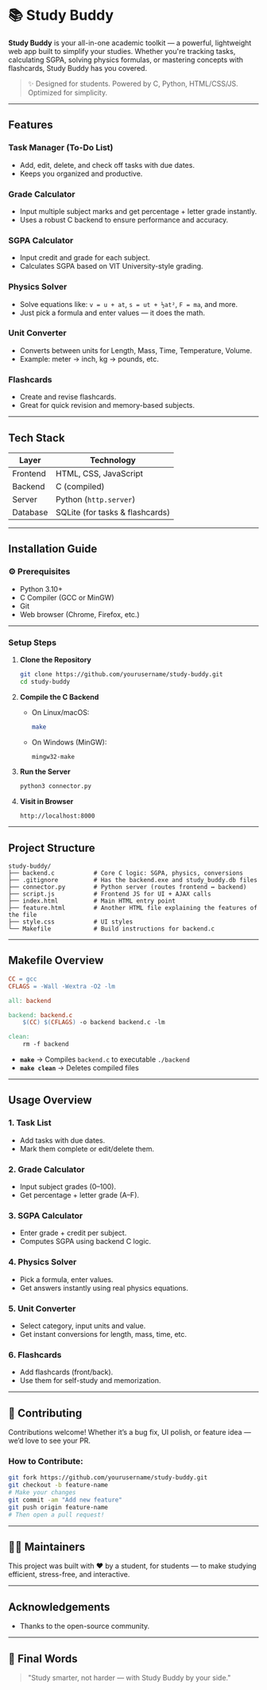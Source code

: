 # 📚 Study Buddy

**Study Buddy** is your all-in-one academic toolkit — a powerful, lightweight web app built to simplify your studies. Whether you're tracking tasks, calculating SGPA, solving physics formulas, or mastering concepts with flashcards, Study Buddy has you covered.

> ✨ Designed for students. Powered by C, Python, HTML/CSS/JS. Optimized for simplicity.

---

## Features

### Task Manager (To-Do List)

* Add, edit, delete, and check off tasks with due dates.
* Keeps you organized and productive.

### Grade Calculator

* Input multiple subject marks and get percentage + letter grade instantly.
* Uses a robust C backend to ensure performance and accuracy.

### SGPA Calculator

* Input credit and grade for each subject.
* Calculates SGPA based on VIT University-style grading.

### Physics Solver

* Solve equations like: `v = u + at`, `s = ut + ½at²`, `F = ma`, and more.
* Just pick a formula and enter values — it does the math.

### Unit Converter

* Converts between units for Length, Mass, Time, Temperature, Volume.
* Example: meter → inch, kg → pounds, etc.

### Flashcards

* Create and revise flashcards.
* Great for quick revision and memory-based subjects.

---

## Tech Stack

| Layer    | Technology                      |
| -------- | ------------------------------- |
| Frontend | HTML, CSS, JavaScript           |
| Backend  | C (compiled)                    |
| Server   | Python (`http.server`)          |
| Database | SQLite (for tasks & flashcards) |

---

## Installation Guide

### ⚙️ Prerequisites

* Python 3.10+
* C Compiler (GCC or MinGW)
* Git
* Web browser (Chrome, Firefox, etc.)

---

### Setup Steps

1. **Clone the Repository**

   ```bash
   git clone https://github.com/yourusername/study-buddy.git
   cd study-buddy
   ```

2. **Compile the C Backend**

   * On Linux/macOS:

     ```bash
     make
     ```
   * On Windows (MinGW):

     ```bash
     mingw32-make
     ```

3. **Run the Server**

   ```bash
   python3 connector.py
   ```

4. **Visit in Browser**

   ```
   http://localhost:8000
   ```

---

## Project Structure

```
study-buddy/
├── backend.c           # Core C logic: SGPA, physics, conversions
├── .gitignore          # Has the backend.exe and study_buddy.db files 
├── connector.py        # Python server (routes frontend ↔ backend)
├── script.js           # Frontend JS for UI + AJAX calls
├── index.html          # Main HTML entry point
├── feature.html        # Another HTML file explaining the features of the file
├── style.css           # UI styles
└── Makefile            # Build instructions for backend.c
```

---

## Makefile Overview

```makefile
CC = gcc
CFLAGS = -Wall -Wextra -O2 -lm

all: backend

backend: backend.c
	$(CC) $(CFLAGS) -o backend backend.c -lm

clean:
	rm -f backend
```

* **`make`** → Compiles `backend.c` to executable `./backend`
* **`make clean`** → Deletes compiled files

---

## Usage Overview

### 1. Task List

* Add tasks with due dates.
* Mark them complete or edit/delete them.

### 2. Grade Calculator

* Input subject grades (0–100).
* Get percentage + letter grade (A–F).

### 3. SGPA Calculator

* Enter grade + credit per subject.
* Computes SGPA using backend C logic.

### 4. Physics Solver

* Pick a formula, enter values.
* Get answers instantly using real physics equations.

### 5. Unit Converter

* Select category, input units and value.
* Get instant conversions for length, mass, time, etc.

### 6. Flashcards

* Add flashcards (front/back).
* Use them for self-study and memorization.

---

## 🤝 Contributing

Contributions welcome! Whether it’s a bug fix, UI polish, or feature idea — we’d love to see your PR.

### How to Contribute:

```bash
git fork https://github.com/yourusername/study-buddy.git
git checkout -b feature-name
# Make your changes
git commit -am "Add new feature"
git push origin feature-name
# Then open a pull request!
```

---

## 🧑‍💻 Maintainers

This project was built with ❤️ by a student, for students — to make studying efficient, stress-free, and interactive.

---

## Acknowledgements

* Thanks to the open-source community.

---

## 🌟 Final Words

> "Study smarter, not harder — with Study Buddy by your side."
